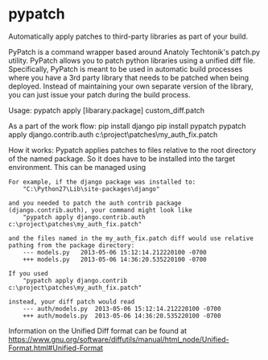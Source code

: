pypatch
=======

Automatically apply patches to third-party libraries as part of your build.

PyPatch is a command wrapper based around Anatoly Techtonik's patch.py utility. PyPatch allows you to patch python
libraries using a unified diff file. Specifically, PyPatch is meant to be used in automatic build processes where you
have a 3rd party library that needs to be patched when being deployed. Instead of maintaining your own separate version
of the library, you can just issue your patch during the build process.

Usage:
    pypatch apply [libarary.package] custom_diff.patch

As a part of the work flow:
    pip install django
    pip install pypatch
    pypatch apply django.contrib.auth c:\project\patches\my_auth_fix.patch

How it works:
    Pypatch applies patches to files relative to the root directory of the named package. So it does have to be
    installed into the target environment. This can be managed using

    For example, if the django package was installed to:
        "C:\Python27\Lib\site-packages\django"

    and you needed to patch the auth contrib package (django.contrib.auth), your command might look like
        "pypatch apply django.contrib.auth c:\project\patches\my_auth_fix.patch"

    and the files named in the my_auth_fix.patch diff would use relative pathing from the package directory:
        --- models.py	2013-05-06 15:12:14.212220100 -0700
        +++ models.py	2013-05-06 14:36:20.535220100 -0700

    If you used
        "pypatch apply django.contrib c:\project\patches\my_auth_fix.patch"

    instead, your diff patch would read
        --- auth/models.py	2013-05-06 15:12:14.212220100 -0700
        +++ auth/models.py	2013-05-06 14:36:20.535220100 -0700

Information on the Unified Diff format can be found at
    https://www.gnu.org/software/diffutils/manual/html_node/Unified-Format.html#Unified-Format